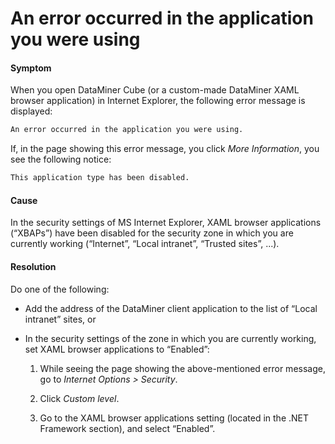 # An error occurred in the application you were using

#### Symptom

When you open DataMiner Cube (or a custom-made DataMiner XAML browser application) in Internet Explorer, the following error message is displayed:

```txt
An error occurred in the application you were using.
```

If, in the page showing this error message, you click *More Information*, you see the following notice:

```txt
This application type has been disabled.
```

#### Cause

In the security settings of MS Internet Explorer, XAML browser applications (“XBAPs”) have been disabled for the security zone in which you are currently working (“Internet”, “Local intranet”, “Trusted sites”, ...).

#### Resolution

Do one of the following:

- Add the address of the DataMiner client application to the list of “Local intranet” sites, or

- In the security settings of the zone in which you are currently working, set XAML browser applications to “Enabled”:

    1. While seeing the page showing the above-mentioned error message, go to *Internet Options \> Security*.

    2. Click *Custom level*.

    3. Go to the XAML browser applications setting (located in the .NET Framework section), and select “Enabled”.
